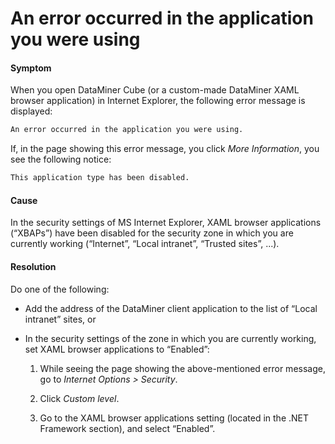 # An error occurred in the application you were using

#### Symptom

When you open DataMiner Cube (or a custom-made DataMiner XAML browser application) in Internet Explorer, the following error message is displayed:

```txt
An error occurred in the application you were using.
```

If, in the page showing this error message, you click *More Information*, you see the following notice:

```txt
This application type has been disabled.
```

#### Cause

In the security settings of MS Internet Explorer, XAML browser applications (“XBAPs”) have been disabled for the security zone in which you are currently working (“Internet”, “Local intranet”, “Trusted sites”, ...).

#### Resolution

Do one of the following:

- Add the address of the DataMiner client application to the list of “Local intranet” sites, or

- In the security settings of the zone in which you are currently working, set XAML browser applications to “Enabled”:

    1. While seeing the page showing the above-mentioned error message, go to *Internet Options \> Security*.

    2. Click *Custom level*.

    3. Go to the XAML browser applications setting (located in the .NET Framework section), and select “Enabled”.
